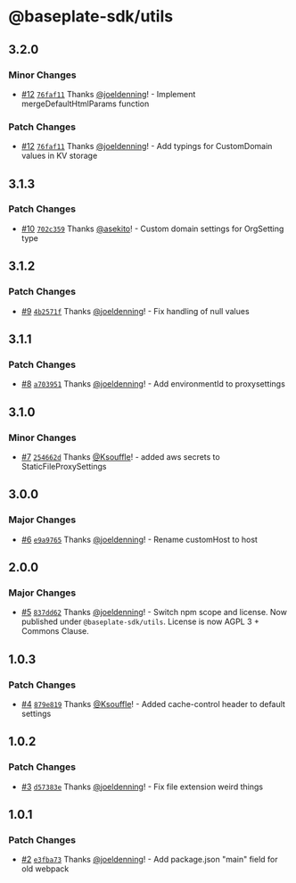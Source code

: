 # @baseplate-sdk/utils

## 3.2.0

### Minor Changes

- [#12](https://github.com/JustUtahCoders/baseplate-utils/pull/12) [`76faf11`](https://github.com/JustUtahCoders/baseplate-utils/commit/76faf1111a2b261326636ace4ff982a717b13f7e) Thanks [@joeldenning](https://github.com/joeldenning)! - Implement mergeDefaultHtmlParams function

### Patch Changes

- [#12](https://github.com/JustUtahCoders/baseplate-utils/pull/12) [`76faf11`](https://github.com/JustUtahCoders/baseplate-utils/commit/76faf1111a2b261326636ace4ff982a717b13f7e) Thanks [@joeldenning](https://github.com/joeldenning)! - Add typings for CustomDomain values in KV storage

## 3.1.3

### Patch Changes

- [#10](https://github.com/JustUtahCoders/baseplate-utils/pull/10) [`702c359`](https://github.com/JustUtahCoders/baseplate-utils/commit/702c3597f7d153dd72bfd7ec68fa0d4346033d10) Thanks [@asekito](https://github.com/asekito)! - Custom domain settings for OrgSetting type

## 3.1.2

### Patch Changes

- [#9](https://github.com/JustUtahCoders/baseplate-utils/pull/9) [`4b2571f`](https://github.com/JustUtahCoders/baseplate-utils/commit/4b2571f0b4899d3d56d38a01da7df7ed46246113) Thanks [@joeldenning](https://github.com/joeldenning)! - Fix handling of null values

## 3.1.1

### Patch Changes

- [#8](https://github.com/JustUtahCoders/baseplate-utils/pull/8) [`a703951`](https://github.com/JustUtahCoders/baseplate-utils/commit/a703951fce06470fc60914bcddf774ba4c55af7d) Thanks [@joeldenning](https://github.com/joeldenning)! - Add environmentId to proxysettings

## 3.1.0

### Minor Changes

- [#7](https://github.com/JustUtahCoders/baseplate-utils/pull/7) [`254662d`](https://github.com/JustUtahCoders/baseplate-utils/commit/254662d091ee5cb3e9e1f98277ddea098416a0b4) Thanks [@Ksouffle](https://github.com/Ksouffle)! - added aws secrets to StaticFileProxySettings

## 3.0.0

### Major Changes

- [#6](https://github.com/JustUtahCoders/baseplate-utils/pull/6) [`e9a9765`](https://github.com/JustUtahCoders/baseplate-utils/commit/e9a9765620bf474639cee323f8c1b421bc39da93) Thanks [@joeldenning](https://github.com/joeldenning)! - Rename customHost to host

## 2.0.0

### Major Changes

- [#5](https://github.com/JustUtahCoders/baseplate-utils/pull/5) [`837dd62`](https://github.com/JustUtahCoders/baseplate-utils/commit/837dd62eac8883ca48661d767c1855629a9fced8) Thanks [@joeldenning](https://github.com/joeldenning)! - Switch npm scope and license. Now published under `@baseplate-sdk/utils`. License is now AGPL 3 + Commons Clause.

## 1.0.3

### Patch Changes

- [#4](https://github.com/JustUtahCoders/baseplate-utils/pull/4) [`879e819`](https://github.com/JustUtahCoders/baseplate-utils/commit/879e81975b2c32dc911121691f1c84f4eab03ef4) Thanks [@Ksouffle](https://github.com/Ksouffle)! - Added cache-control header to default settings

## 1.0.2

### Patch Changes

- [#3](https://github.com/JustUtahCoders/baseplate-utils/pull/3) [`d57383e`](https://github.com/JustUtahCoders/baseplate-utils/commit/d57383eb5a6333e1725ffa68952d57bf734ec347) Thanks [@joeldenning](https://github.com/joeldenning)! - Fix file extension weird things

## 1.0.1

### Patch Changes

- [#2](https://github.com/JustUtahCoders/baseplate-utils/pull/2) [`e3fba73`](https://github.com/JustUtahCoders/baseplate-utils/commit/e3fba73067efa123ffcbf4737c8e627dc7eee213) Thanks [@joeldenning](https://github.com/joeldenning)! - Add package.json "main" field for old webpack
